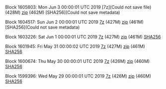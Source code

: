 Block 1605803: Mon Jun  3 00:00:01 UTC 2019 [7z](Could not save file) (428M) [zip]() (462M) [SHA256](Could not save metadata)

Block 1604517: Sun Jun  2 00:00:01 UTC 2019 [7z]() (427M) [zip]() (461M) [SHA256](Could not save metadata)

Block 1603226: Sat Jun  1 00:00:01 UTC 2019 [7z](https://transfer.sh/3QMxA/bootstrap.dat.20190601.7z) (427M) [zip](https://transfer.sh/GcRq2/bootstrap.dat.20190601.zip) (461M) [SHA256](https://transfer.sh/bLGKt/sha256.txt)

Block 1601945: Fri May 31 00:00:02 UTC 2019 [7z]() (427M) [zip]() (461M) [SHA256]()

Block 1600674: Thu May 30 00:00:01 UTC 2019 [7z](https://transfer.sh/oG2g5/bootstrap.dat.20190530.7z) (426M) [zip](https://transfer.sh/exFv5/bootstrap.dat.20190530.zip) (460M) [SHA256](https://transfer.sh/PTSqq/sha256.txt)

Block 1599396: Wed May 29 00:00:01 UTC 2019 [7z](https://transfer.sh/a9TU4/bootstrap.dat.20190529.7z) (426M) [zip](https://transfer.sh/mtEB7/bootstrap.dat.20190529.zip) (460M) [SHA256](https://transfer.sh/y00mo/sha256.txt)
